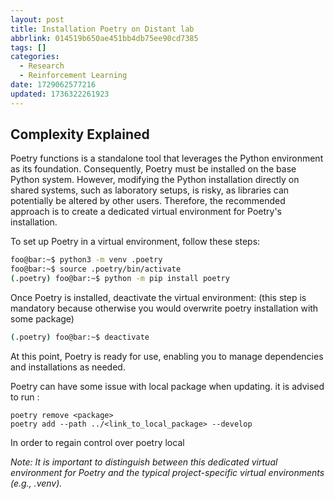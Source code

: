 ```yaml
---
layout: post
title: Installation Poetry on Distant lab
abbrlink: 014519b650ae451bb4db75ee90cd7385
tags: []
categories:
  - Research
  - Reinforcement Learning
date: 1729062577216
updated: 1736322261923
---
```


## Complexity Explained

Poetry functions is a standalone tool that leverages the Python environment as its foundation. Consequently, Poetry must be installed on the base Python system. However, modifying the Python installation directly on shared systems, such as laboratory setups, is risky, as libraries can potentially be altered by other users. Therefore, the recommended approach is to create a dedicated virtual environment for Poetry's installation.

To set up Poetry in a virtual environment, follow these steps:

```sh
foo@bar:~$ python3 -m venv .poetry 
foo@bar:~$ source .poetry/bin/activate
(.poetry) foo@bar:~$ python -m pip install poetry
```

Once Poetry is installed, deactivate the virtual environment: (this step is mandatory because otherwise you would overwrite poetry installation with some package)

```sh
(.poetry) foo@bar:~$ deactivate
```

At this point, Poetry is ready for use, enabling you to manage dependencies and installations as needed.

Poetry can have some issue with local package when updating. it is advised to run :

```
poetry remove <package>
poetry add --path ../<link_to_local_package> --develop
```

In order to regain control over poetry local

*Note: It is important to distinguish between this dedicated virtual environment for Poetry and the typical project-specific virtual environments (e.g., .venv).*
